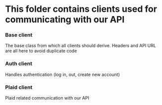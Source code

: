 # This folder contains clients used for communicating with our API

### Base client
The base class from which all clients should derive. 
Headers and API URL are all here to avoid duplicate code

### Auth client
Handles authentication (log in, out, create new account)

### Plaid client
Plaid related communication with our API
